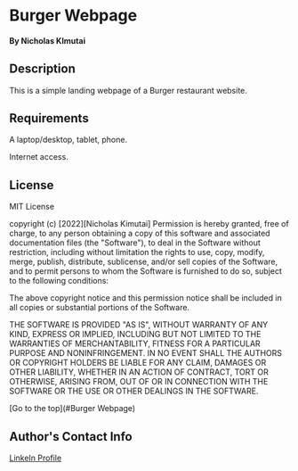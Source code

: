 # Burger Webpage

#### By Nicholas KImutai

## Description
<p>This is a simple landing webpage of a Burger restaurant website.</p>

## Requirements
<p>A laptop/desktop, tablet, phone.</p>
<p>Internet access.</p>

## License
MIT License

copyright (c) [2022][Nicholas Kimutai]
Permission is hereby granted, free of charge, to any person obtaining a copy of this software and associated documentation files (the "Software"), to deal in the Software without restriction, including without limitation the rights to use, copy, modify, merge, publish, distribute, sublicense, and/or sell copies of the Software, and to permit persons to whom the Software is furnished to do so, subject to the following conditions:

The above copyright notice and this permission notice shall be included in all copies or substantial portions of the Software.

THE SOFTWARE IS PROVIDED "AS IS", WITHOUT WARRANTY OF ANY KIND, EXPRESS OR IMPLIED, INCLUDING BUT NOT LIMITED TO THE WARRANTIES OF MERCHANTABILITY, FITNESS FOR A PARTICULAR PURPOSE AND NONINFRINGEMENT. IN NO EVENT SHALL THE AUTHORS OR COPYRIGHT HOLDERS BE LIABLE FOR ANY CLAIM, DAMAGES OR OTHER LIABILITY, WHETHER IN AN ACTION OF CONTRACT, TORT OR OTHERWISE, ARISING FROM, OUT OF OR IN CONNECTION WITH THE SOFTWARE OR THE USE OR OTHER DEALINGS IN THE SOFTWARE.

[Go to the top](#Burger Webpage)

## Author's Contact Info
[LinkeIn Profile](https://www.linkedin.com/in/nicholas-kimutai-1b629a127/)



